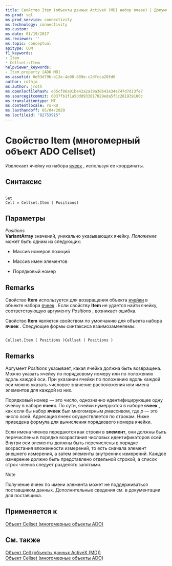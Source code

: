 ```yaml
---
title: Свойство Item (объекты данных ActiveX (MD) набор ячеек) | Документация Майкрософт
ms.prod: sql
ms.prod_service: connectivity
ms.technology: connectivity
ms.custom: ''
ms.date: 01/19/2017
ms.reviewer: ''
ms.topic: conceptual
apitype: COM
f1_keywords:
- Item
- Cellset::Item
helpviewer_keywords:
- Item property [ADO MD]
ms.assetid: 0e93d79b-b12e-4e98-889e-c2dfcca20fd0
author: rothja
ms.author: jroth
ms.openlocfilehash: e35cf86a91be42a2a39a38642e34e747d7d13fe7
ms.sourcegitcommit: 6037fb1f1a5ddd933017029eda5f5c281939100c
ms.translationtype: MT
ms.contentlocale: ru-RU
ms.lasthandoff: 05/04/2020
ms.locfileid: "82753915"
---
```

# <a name="item-property-ado-md-cellset"></a>Свойство Item (многомерный объект ADO Cellset)
Извлекает ячейку из набора [ячеек](../../../ado/reference/ado-md-api/cellset-object-ado-md.md) , используя ее координаты.  
  
## <a name="syntax"></a>Синтаксис  
  
```  
  
Set  
Cell = Cellset.Item ( Positions)  
```  
  
## <a name="parameters"></a>Параметры  
 *Positions*  
 **VariantArray** значений, уникально указывающих ячейку. *Положение* может быть одним из следующих:  
  
-   Массив номеров позиций  
  
-   Массив имен элементов  
  
-   Порядковый номер  
  
## <a name="remarks"></a>Remarks  
 Свойство **Item** используется для возвращения объекта [ячейки](../../../ado/reference/ado-md-api/cell-object-ado-md.md) в объекте набора [ячеек](../../../ado/reference/ado-md-api/cellset-object-ado-md.md) . Если свойству **Item** не удается найти ячейку, соответствующую аргументу *Positions* , возникает ошибка.  
  
 Свойство **Item** является свойством по умолчанию для объекта набора **ячеек** . Следующие формы синтаксиса взаимозаменяемы:  
  
```  
  
Cellset.Item ( Positions )Cellset ( Positions )  
```  
  
## <a name="remarks"></a>Remarks  
 Аргумент *Positions* указывает, какая ячейка должна быть возвращена. Можно указать ячейку по порядковому номеру или по положению вдоль каждой оси. При указании ячейки по положению вдоль каждой оси можно указать числовое значение расположения или имена элементов для каждой из них.  
  
 Порядковый номер — это число, однозначно идентифицирующее одну ячейку в наборе **ячеек**. По сути, ячейки нумеруются в наборе **ячеек** , как если бы набор **ячеек** был многомерным *p*массивом, где *p* — это число осей. Адресация ячеек осуществляется по строкам. Ниже приведена формула для вычисления порядкового номера ячейки.  
  
 Если имена членов передаются как строки в **элемент**, они должны быть перечислены в порядке возрастания числовых идентификаторов осей. Внутри оси элементы должны быть перечислены в порядке возрастания вложенности измерений, то есть сначала элемент внешнего измерения, а затем элементы внутренних измерений. Каждое измерение должно быть представлено отдельной строкой, а список строк членов следует разделять запятыми.  
  
> [!NOTE]
>  Получение ячеек по имени элемента может не поддерживаться поставщиком данных. Дополнительные сведения см. в документации для поставщика.  
  
## <a name="applies-to"></a>Применяется к  
 [Объект Cellset (многомерные объекты ADO)](../../../ado/reference/ado-md-api/cellset-object-ado-md.md)  
  
## <a name="see-also"></a>См. также  
 [Объект Cell (объекты данных ActiveX (MD))](../../../ado/reference/ado-md-api/cell-object-ado-md.md)   
 [Объект Cellset (многомерные объекты ADO)](../../../ado/reference/ado-md-api/cellset-object-ado-md.md)
